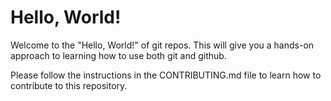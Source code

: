 # Hello, World!

Welcome to the "Hello, World!" of git repos. This will give you a
hands-on approach to learning how to use both git and github.

Please follow the instructions in the CONTRIBUTING.md file to learn
how to contribute to this repository.
